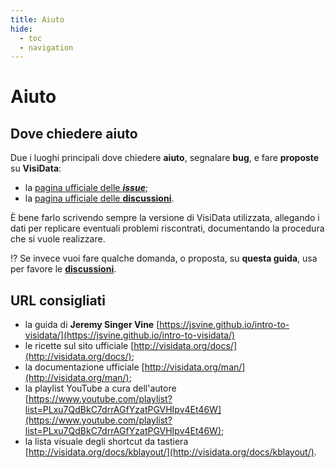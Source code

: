 ```yaml
---
title: Aiuto
hide:
  - toc
  - navigation
---
```


# Aiuto

## Dove chiedere aiuto

Due i luoghi principali dove chiedere **aiuto**, segnalare **bug**, e fare **proposte** su **VisiData**:

- la [pagina ufficiale delle ***issue***](https://github.com/saulpw/visidata/issues);
- la [pagina ufficiale delle **discussioni**](https://github.com/saulpw/visidata/discussions).

È bene farlo scrivendo sempre la versione di VisiData utilizzata, allegando i dati per replicare eventuali problemi riscontrati, documentando la procedura che si vuole realizzare.

:interrobang: Se invece vuoi fare qualche domanda, o proposta, su **questa guida**, usa per favore le [**discussioni**](https://github.com/ondata/guidaVisiData/discussions).


## URL consigliati

- la guida di **Jeremy Singer Vine** [https://jsvine.github.io/intro-to-visidata/](https://jsvine.github.io/intro-to-visidata/)
- le ricette sul sito ufficiale [http://visidata.org/docs/](http://visidata.org/docs/);
- la documentazione ufficiale [http://visidata.org/man/](http://visidata.org/man/);
- la playlist YouTube a cura dell'autore [https://www.youtube.com/playlist?list=PLxu7QdBkC7drrAGfYzatPGVHIpv4Et46W](https://www.youtube.com/playlist?list=PLxu7QdBkC7drrAGfYzatPGVHIpv4Et46W);
- la lista visuale degli shortcut da tastiera [http://visidata.org/docs/kblayout/](http://visidata.org/docs/kblayout/).
